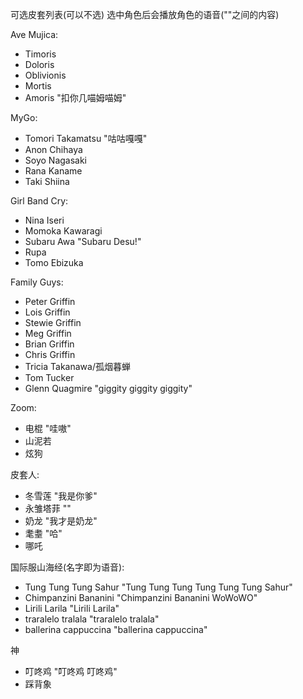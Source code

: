 可选皮套列表(可以不选)
选中角色后会播放角色的语音(""之间的内容)

Ave Mujica:
- Timoris
- Doloris 
- Oblivionis
- Mortis
- Amoris "扣你几喵姆喵姆"

MyGo:
- Tomori Takamatsu "咕咕嘎嘎"
- Anon Chihaya 
- Soyo Nagasaki
- Rana Kaname
- Taki Shiina

Girl Band Cry:
- Nina Iseri
- Momoka Kawaragi
- Subaru Awa "Subaru Desu!"
- Rupa
- Tomo Ebizuka


Family Guys:
- Peter Griffin
- Lois Griffin
- Stewie Griffin
- Meg Griffin
- Brian Griffin
- Chris Griffin
- Tricia Takanawa/孤烟暮蝉 
- Tom Tucker
- Glenn Quagmire "giggity giggity giggity" 

Zoom:
- 电棍 "哇嗷"
- 山泥若
- 炫狗

皮套人:
- 冬雪莲 "我是你爹"
- 永雏塔菲 ""
- 奶龙 "我才是奶龙"
- 耄耋 "哈"
- 哪吒 

国际服山海经(名字即为语音):
- Tung Tung Tung Sahur "Tung Tung Tung Tung Tung Tung Sahur"
- Chimpanzini Bananini "Chimpanzini Bananini WoWoWO"
- Lirili Larila "Lirili Larila"
- traralelo tralala "traralelo tralala"
- ballerina cappuccina "ballerina cappuccina"

神
- 叮咚鸡 "叮咚鸡 叮咚鸡"
- 踩背象







